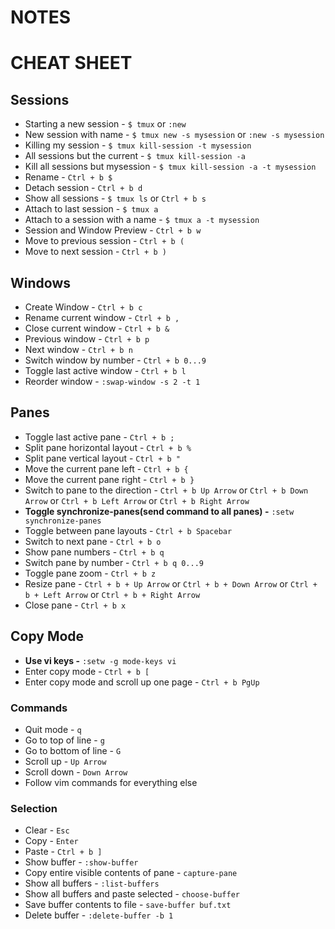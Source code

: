 # NOTES

# CHEAT SHEET


## Sessions


* Starting a new session - `$ tmux` or `:new`
* New session with name - `$ tmux new -s mysession` or `:new -s mysession`
* Killing my session - `$ tmux kill-session -t mysession`
* All sessions but the current - `$ tmux kill-session -a`
* Kill all sessions but mysession - `$ tmux kill-session -a -t mysession`
* Rename - `Ctrl + b $`
* Detach session - `Ctrl + b d`
* Show all sessions - `$ tmux ls` or `Ctrl + b s`
* Attach to last session - `$ tmux a`
* Attach to a session with a name - `$ tmux a -t mysession`
* Session and Window Preview - `Ctrl + b w`
* Move to previous session - `Ctrl + b (`
* Move to next session - `Ctrl + b )`

## Windows

* Create Window - `Ctrl + b c`
* Rename current window - `Ctrl + b ,`
* Close current window - `Ctrl + b &`
* Previous window - `Ctrl + b p`
* Next window - `Ctrl + b n`
* Switch window by number - `Ctrl + b 0...9`
* Toggle last active window - `Ctrl + b l`
* Reorder window - `:swap-window -s 2 -t 1`

## Panes

* Toggle last active pane - `Ctrl + b ;`
* Split pane horizontal layout - `Ctrl + b %`
* Split pane vertical layout - `Ctrl + b "`
* Move the current pane left - `Ctrl + b {`
* Move the current pane right - `Ctrl + b }`
* Switch to pane to the direction - `Ctrl + b Up Arrow` or `Ctrl + b Down Arrow` or `Ctrl + b Left Arrow` or `Ctrl + b Right Arrow`
* **Toggle synchronize-panes(send command to all panes) -** `:setw synchronize-panes`
* Toggle between pane layouts - `Ctrl + b Spacebar`
* Switch to next pane - `Ctrl + b o`
* Show pane numbers - `Ctrl + b q`
* Switch pane by number - `Ctrl + b q 0...9`
* Toggle pane zoom - `Ctrl + b z`
* Resize pane - `Ctrl + b + Up Arrow` or `Ctrl + b + Down Arrow` or `Ctrl + b + Left Arrow` or `Ctrl + b + Right Arrow`
* Close pane - `Ctrl + b x`

## Copy Mode

* **Use vi keys -** `:setw -g mode-keys vi`
* Enter copy mode - `Ctrl + b [`
* Enter copy mode and scroll up one page - `Ctrl + b PgUp`

### Commands

* Quit mode - `q`
* Go to top of line - `g`
* Go to bottom of line - `G`
* Scroll up - `Up Arrow`
* Scroll down - `Down Arrow`
* Follow vim commands for everything else

### Selection

* Clear - `Esc`
* Copy - `Enter`
* Paste - `Ctrl + b ]`
* Show buffer - `:show-buffer`
* Copy entire visible contents of pane - `capture-pane`
* Show all buffers - `:list-buffers`
* Show all buffers and paste selected - `choose-buffer`
* Save buffer contents to file - `save-buffer buf.txt`
* Delete buffer - `:delete-buffer -b 1`


